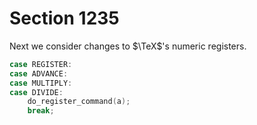 # Section 1235

Next we consider changes to $\TeX$'s numeric registers.

```c << Assignments >>+=
case REGISTER:
case ADVANCE:
case MULTIPLY:
case DIVIDE:
    do_register_command(a);
    break;
```
